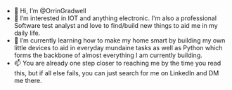 - 👋 Hi, I’m @OrrinGradwell
- 👀 I’m interested in IOT and anything electronic. I'm also a professional Software test analyst and love to find/build new things to aid me in my daily life.
- 🌱 I’m currently learning how to make my home smart by building my own little devices to aid in everyday mundaine tasks as well as Python which forms the backbone of almost everything I am currently building.
- 📫 You are already one step closer to reaching me by the time you read this, but if all else fails, you can just search for me on LinkedIn and DM me there.

<!---
OrrinGradwell/OrrinGradwell is a ✨ special ✨ repository because its `README.md` (this file) appears on your GitHub profile.
You can click the Preview link to take a look at your changes.
--->
